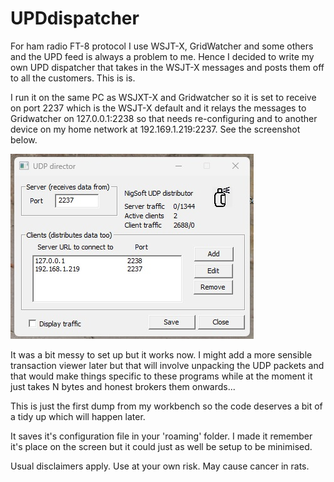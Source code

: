 # UPDdispatcher
For ham radio FT-8 protocol I use WSJT-X, GridWatcher and some others and the
UPD feed is always a problem to me. Hence I decided to write my own UPD
dispatcher that takes in the WSJT-X messages and posts them off to all the
customers. This is is.

I run it on the same PC as WSJXT-X and Gridwatcher so it is set to receive on
port 2237 which is the WSJT-X default and it relays the messages to Gridwatcher
on 127.0.0.1:2238 so that needs re-configuring and to another device on my home
network at 192.169.1.219:2237. See the screenshot below.

![alt text](selfie.jpg)

It was a bit messy to set up but it works now. I might add a more sensible
transaction viewer later but that will involve unpacking the UDP packets and
that would make things specific to these programs while at the moment it just
takes N bytes and honest brokers them onwards...

This is just the first dump from my workbench so the code deserves a bit of
a tidy up which will happen later.

It saves it's configuration file in your 'roaming' folder. I made it remember
it's place on the screen but it could just as well be setup to be minimised.

Usual disclaimers apply. Use at your own risk. May cause cancer in rats.